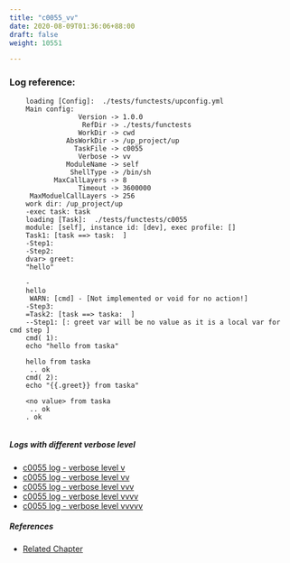 ```yaml
---
title: "c0055_vv"
date: 2020-08-09T01:36:06+88:00
draft: false
weight: 10551

---
```


### Log reference: <no value>

```
    loading [Config]:  ./tests/functests/upconfig.yml
    Main config:
                 Version -> 1.0.0
                  RefDir -> ./tests/functests
                 WorkDir -> cwd
              AbsWorkDir -> /up_project/up
                TaskFile -> c0055
                 Verbose -> vv
              ModuleName -> self
               ShellType -> /bin/sh
           MaxCallLayers -> 8
                 Timeout -> 3600000
     MaxModuelCallLayers -> 256
    work dir: /up_project/up
    -exec task: task
    loading [Task]:  ./tests/functests/c0055
    module: [self], instance id: [dev], exec profile: []
    Task1: [task ==> task:  ]
    -Step1:
    -Step2:
    dvar> greet:
    "hello"
    
    -
    hello
     WARN: [cmd] - [Not implemented or void for no action!]
    -Step3:
    =Task2: [task ==> taska:  ]
    --Step1: [: greet var will be no value as it is a local var for cmd step ]
    cmd( 1):
    echo "hello from taska"
    
    hello from taska
     .. ok
    cmd( 2):
    echo "{{.greet}} from taska"
    
    <no value> from taska
     .. ok
    . ok
    
```

##### Logs with different verbose level
* [c0055 log - verbose level v](../../logs/c0055_v)
* [c0055 log - verbose level vv](../../logs/c0055_vv)
* [c0055 log - verbose level vvv](../../logs/c0055_vvv)
* [c0055 log - verbose level vvvv](../../logs/c0055_vvvv)
* [c0055 log - verbose level vvvvv](../../logs/c0055_vvvvv)

##### References
* [Related Chapter](../../flow-controll/c0055)
